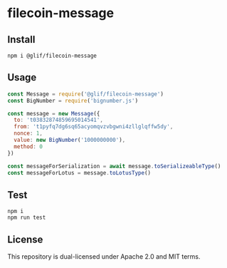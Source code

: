 # filecoin-message

## Install

`npm i @glif/filecoin-message`

## Usage

```js
const Message = require('@glif/filecoin-message')
const BigNumber = require('bignumber.js')

const message = new Message({
  to: 't03832874859695014541',
  from: 't1pyfq7dg6sq65acyomqvzvbgwni4zllglqffw5dy',
  nonce: 1,
  value: new BigNumber('1000000000'),
  method: 0
})

const messageForSerialization = await message.toSerializeableType()
const messageForLotus = message.toLotusType()
```

## Test

`npm i`<br/>
`npm run test`

## License

This repository is dual-licensed under Apache 2.0 and MIT terms.
